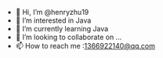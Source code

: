 - 👋 Hi, I’m @henryzhu19
- 👀 I’m interested in Java
- 🌱 I’m currently learning Java
- 💞️ I’m looking to collaborate on ...
- 📫 How to reach me :1366922140@qq.com

<!---
henryzhu19/henryzhu19 is a ✨ special ✨ repository because its `README.md` (this file) appears on your GitHub profile.
You can click the Preview link to take a look at your changes.
--->

